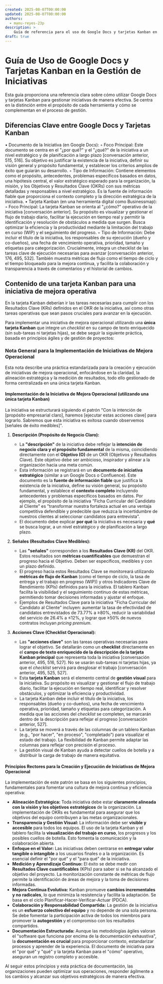 ```yaml
---
created: 2025-08-07T00:00:00
updated: 2025-08-07T00:00:00
authors:
  - manu-reyes-23p
description: >
    Guía de referencia para el uso de Google Docs y tarjetas Kanban en la gestión de iniciativas.
draft: true
---
```

# Guía de Uso de Google Docs y Tarjetas Kanban en la Gestión de Iniciativas

Esta guía proporciona una referencia clara sobre cómo utilizar Google Docs y tarjetas Kanban para gestionar iniciativas de manera efectiva. Se centra en la distinción entre el propósito de cada herramienta y cómo se complementan en el proceso de gestión.

## Diferencias Clave entre Google Docs y Tarjetas Kanban

• Documento de la Iniciativa (en Google Docs):
    ◦ Foco Principal: Este documento se centra en el "¿por qué?" y el "¿qué?" de la iniciativa a un nivel estratégico y de planificación a largo plazo [conversación anterior, 515, 516]. Su objetivo es justificar la existencia de la iniciativa, definir su visión general y propósito fundamental, y establecer los criterios amplios de éxito que guiarán su desarrollo.
    ◦ Tipo de Información: Contiene elementos como el propósito, antecedentes, problemas específicos basados en datos, una hipótesis central, el valor estratégico esperado para la organización, la misión, y los Objetivos y Resultados Clave (OKRs) con sus métricas detalladas y responsables a nivel estratégico. Es la fuente de información fiable que proporciona el contexto completo y la dirección estratégica de la iniciativa.
• Tarjeta Kanban (en una herramienta digital como Businessmap):
    ◦ Foco Principal: La tarjeta Kanban se orienta al "¿cómo?" operativo de la iniciativa [conversación anterior]. Su propósito es visualizar y gestionar el flujo de trabajo diario, facilitar la ejecución en tiempo real y permitir la identificación y resolución de obstáculos a medida que surgen. Busca optimizar la eficiencia y la productividad mediante la limitación del trabajo en curso (WIP) y el seguimiento del progreso.
    ◦ Tipo de Información: Debe incluir el título de la iniciativa, los responsables de su ejecución (dueño y co-dueños), una fecha de vencimiento operativa, prioridad, tamaño y etiquetas para categorización. Crucialmente, integra un checklist de las tareas clave de ejecución necesarias para avanzar [conversación anterior, 176, 495, 532]. También muestra métricas de flujo como el tiempo de ciclo y el tiempo bloqueado para la mejora continua, y facilita la colaboración y transparencia a través de comentarios y el historial de cambios.

## Contenido de una tarjeta Kanban para una iniciativa de mejora operativa

En la tarjeta Kanban deberían ir las tareas necesarias para cumplir con los Resultados Clave (KRs) definidos en el OKR de la iniciativa, así como otras tareas operativas que sean pasos cruciales para avanzar en la ejecución.

Para implementar una iniciativa de mejora operacional utilizando una **única tarjeta Kanban** que integre un *checklist* en su campo de texto enriquecido (sin sub-tareas ni tarjetas hijas), se debe seguir la siguiente práctica, basada en principios ágiles y de gestión de proyectos:

### **Nota General para la Implementación de Iniciativas de Mejora Operacional**

Esta nota describe una práctica estandarizada para la creación y ejecución de iniciativas de mejora operacional, enfocándose en la claridad, la alineación estratégica y la medición de resultados, todo ello gestionado de forma centralizada en una única tarjeta Kanban.

#### **Implementación de la Iniciativa de Mejora Operacional (utilizando una única tarjeta Kanban)**

La iniciativa se estructurará siguiendo el patrón "Con la intención de [propósito empresarial claro], haremos [ejecutar estas acciones clave] para lograrlo. Sabremos que esta iniciativa es exitosa cuando observemos [señales de éxito medibles]".

1. **Descripción (Propósito de Negocio Claro):**
    * La **"descripción"** de la iniciativa debe reflejar la **intención de negocio clara y el propósito fundamental** de la misma, coincidiendo directamente con el **Objetivo (O)** de un OKR (Objetivos y Resultados Clave). Este objetivo debe ser ambicioso, inspirador y alinear a la organización hacia una meta común.
    * Esta información se registrará en un **documento de iniciativa estratégico** (similar a un Google Docs o Confluence). Este documento es la **fuente de información fiable** que justifica la existencia de la iniciativa, define su visión general, su propósito fundamental, y establece el **contexto completo** incluyendo antecedentes y problemas específicos basados en datos. Por ejemplo, el propósito de la iniciativa "Ficha Curricular del Candidato al Cliente" es "transformar nuestra fortaleza actual en una ventaja competitiva defendible y predecible que reduzca la incertidumbre de nuestros clientes al seleccionar candidatos para entrevista".
    * El documento debe explicar **por qué** la iniciativa es necesaria y **qué** se busca lograr, a un nivel estratégico y de planificación a largo plazo.

2. **Señales (Resultados Clave Medibles):**
    * Las **"señales"** corresponden a los **Resultados Clave (KR)** del OKR. Estos resultados son **métricas cuantificables** que demuestran el progreso hacia el Objetivo. Deben ser específicos, medibles y con un plazo definido.
    * El progreso hacia estos Resultados Clave se monitoreará utilizando **métricas de flujo de Kanban** (como el tiempo de ciclo, la tasa de entrega y el trabajo en progreso (WIP)) y otros Indicadores Clave de Rendimiento (KPIs) definidos para la iniciativa. El tablero Kanban facilita la visibilidad y el seguimiento continuo de estas métricas, permitiendo tomar decisiones informadas y ajustar el enfoque.
    * Ejemplos de Resultados Clave para la iniciativa "Ficha Curricular del Candidato al Cliente" incluyen: aumentar la tasa de efectividad de candidatos entrevistados de 73.77% a ≥80%, reducir la variabilidad del servicio de 26.4% a ≤12%, y lograr que ≥50% de nuevos contratos incluyan *pricing premium*.

3. **Acciones Clave (Checklist Operacional):**
    * Las **"acciones clave"** son las tareas operativas necesarias para lograr el objetivo. Se detallarán como un **checklist** directamente en el **campo de texto enriquecido de la descripción de la tarjeta Kanban principal** que representa toda la iniciativa [conversación anterior, 495, 516, 527]. No se usarán sub-tareas ni tarjetas hijas, ya que el *checklist* servirá para desglosar el trabajo [conversación anterior, 495, 525, 527].
    * Esta **tarjeta Kanban** será el elemento central de **gestión visual** para la iniciativa. Su propósito es visualizar y gestionar el flujo de trabajo diario, facilitar la ejecución en tiempo real, identificar y resolver obstáculos, y optimizar la eficiencia y productividad.
    * La tarjeta Kanban debe incluir el título de la iniciativa, los responsables (dueño y co-dueños), una fecha de vencimiento operativa, prioridad, tamaño y etiquetas para categorización. A medida que las acciones del *checklist* se completen, se marcarán dentro de la descripción para reflejar el progreso [conversación anterior, 527].
    * La tarjeta se moverá a través de las columnas de un tablero Kanban (e.g., "por hacer", "en proceso", "completado") para visualizar el estado del trabajo. La flexibilidad de Kanban permite adaptar las columnas para reflejar con precisión el proceso.
    * La gestión visual de Kanban ayuda a detectar cuellos de botella y a distribuir la carga de trabajo de manera equitativa.

#### **Principios Rectores para la Creación y Ejecución de Iniciativas de Mejora Operacional**

La implementación de este patrón se basa en los siguientes principios, fundamentales para fomentar una cultura de mejora continua y eficiencia operativa:

* **Alineación Estratégica:** Toda iniciativa debe estar **claramente alineada con la visión y los objetivos estratégicos** de la organización. La implementación de OKRs es fundamental para asegurar que los objetivos del equipo contribuyen a las metas organizacionales.
* **Transparencia y Gestión Visual:** La información debe ser **visible y accesible** para todos los equipos. El uso de la tarjeta Kanban y el tablero facilita la **visualización del trabajo en curso**, los progresos y los posibles cuellos de botella. Esto fomenta la comunicación y la colaboración abierta.
* **Enfoque en el Valor:** Las iniciativas deben centrarse en **entregar valor tangible o intangible** a los usuarios finales o a la organización. Es esencial definir el "por qué" y el "para qué" de la iniciativa.
* **Medición y Aprendizaje Continuo:** El éxito se debe medir con **Resultados Clave cuantificables** (KPIs) para saber si se ha alcanzado el objetivo del proyecto. La monitorización constante de métricas de flujo permite la identificación de áreas de mejora y la toma de decisiones informadas.
* **Mejora Continua Evolutiva:** Kanban promueve **cambios incrementales y no radicales**, lo que minimiza la resistencia y facilita la adaptación. Se basa en el ciclo Planificar-Hacer-Verificar-Actuar (PDCA).
* **Colaboración y Responsabilidad Compartida:** La gestión de la iniciativa es un **esfuerzo colectivo del equipo** y no depende de una sola persona. Se debe fomentar la participación activa de todos los miembros para promover la **autogestión** y el compromiso con los resultados compartidos.
* **Documentación Estructurada:** Aunque las metodologías ágiles valoran el "software que funciona por encima de la documentación exhaustiva", la **documentación es crucial** para proporcionar contexto, estandarizar procesos y aprender de la experiencia. El documento de iniciativa para el "por qué" y "qué" y la tarjeta Kanban para el "cómo" operativo, aseguran un registro completo y accesible.

Al seguir estos principios y esta práctica de documentación, las organizaciones pueden optimizar sus operaciones, responder ágilmente a los cambios y alcanzar sus objetivos estratégicos de manera efectiva.

